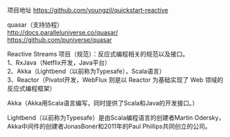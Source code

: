 项目地址
https://github.com/youngzil/quickstart-reactive




quasar（支持协程）  
http://docs.paralleluniverse.co/quasar/  
https://github.com/puniverse/quasar  





Reactive Streams 项目（规范）：反应式编程相关的规范以及接口。  
1、RxJava（Netflix开发，Java平台）    
2、Akka（Lightbend（以前称为Typesafe），Scala语言）  
3、Reactor（Pivatol开发，WebFlux 则是以 Reactor 为基础实现了 Web 领域的反应式编程框架）  


Akka（Akka用Scala语言编写，同时提供了Scala和Java的开发接口。）  

Lightbend（以前称为Typesafe）是由Scala编程语言的创建者Martin Odersky，Akka中间件的创建者JonasBonér和2011年的Paul Phillips共同创立的公司。






